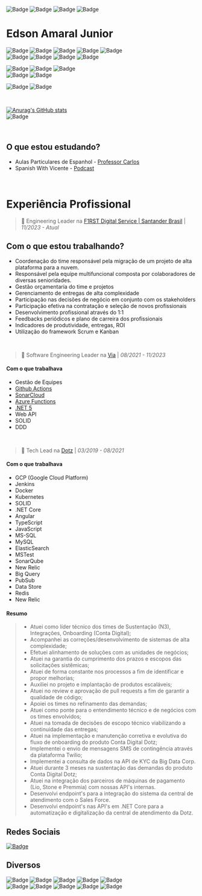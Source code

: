 ![Badge](https://img.shields.io/github/last-commit/eddyajunior/eddyajunior?style=flat-square)
![Badge](https://img.shields.io/github/commit-activity/y/eddyajunior/eddyajunior?style=flat-square)
![Badge](https://img.shields.io/badge/Made%20for-VSCode-1f425f.svg)
![Badge](https://img.shields.io/github/commits-since/eddyajunior/eddyajunior/main.svg)

# Edson Amaral Junior 
![Badge](https://img.shields.io/badge/C%23-239120?style=for-the-badge&logo=c-sharp&logoColor=white)
![Badge](https://img.shields.io/badge/.NET-5C2D91?style=for-the-badge&logo=.net&logoColor=white)
![Badge](https://img.shields.io/badge/HTML5-E34F26?style=for-the-badge&logo=html5&logoColor=white)
![Badge](https://img.shields.io/badge/JavaScript-F7DF1E?style=for-the-badge&logo=javascript&logoColor=black)
![Badge](https://img.shields.io/badge/React-20232A?style=for-the-badge&logo=react&logoColor=61DAFB)<br>
![Badge](https://img.shields.io/badge/MongoDB-4EA94B?style=for-the-badge&logo=mongodb&logoColor=white)
![Badge](https://img.shields.io/badge/MySQL-005C84?style=for-the-badge&logo=mysql&logoColor=white)
![Badge](https://img.shields.io/badge/Microsoft%20SQL%20Server-CC2927?style=for-the-badge&logo=microsoft%20sql%20server&logoColor=white)
![Badge](https://img.shields.io/badge/redis-%23DD0031.svg?&style=for-the-badge&logo=redis&logoColor=white)<br>

![Badge](https://img.shields.io/badge/Notepad++-90E59A.svg?style=for-the-badge&logo=notepad%2B%2B&logoColor=black)
![Badge](https://img.shields.io/badge/Visual_Studio-5C2D91?style=for-the-badge&logo=visual%20studio&logoColor=white)
![Badge](https://img.shields.io/badge/Visual_Studio_Code-0078D4?style=for-the-badge&logo=visual%20studio%20code&logoColor=white)<br>
![Badge](https://img.shields.io/badge/GIT-E44C30?style=for-the-badge&logo=git&logoColor=white)
![Badge](https://img.shields.io/badge/windows%20terminal-4D4D4D?style=for-the-badge&logo=windows%20terminal&logoColor=white)<br>

![Badge](https://img.shields.io/badge/Microsoft_Azure-0089D6?style=for-the-badge&logo=microsoft-azure&logoColor=white)
![Badge](https://img.shields.io/badge/GitHub_Actions-2088FF?style=for-the-badge&logo=github-actions&logoColor=white)<br>

<br>

[![Anurag's GitHub stats](https://github-readme-stats.vercel.app/api?username=eddyajunior&show_icons=true&theme=tokyonight&layout=compact&card_width=400)](https://github.com/eddyajunior/github-readme-stats)  <br />
![Badge](https://github-readme-stats.vercel.app/api/top-langs/?username=eddyajunior&theme=blue-green&card_width=400) 

<br>

## O que estou estudando?
* Aulas Particulares de Espanhol - [Professor Carlos](https://www.linkedin.com/in/aprender-espanol-com-carlos/)
* Spanish With Vicente - [Podcast](https://www.spanishwithvicente.com/)

<br>

# Experiência Profissional

> 🏢 Engineering Leader na [F1RST Digital Service | Santander Brasil](https://www.f1rst.com.br/first/#/) | _11/2023 - Atual_

## Com o que estou trabalhando?

* Coordenação do time responsável pela migração de um projeto de alta plataforma para a nuvem.
* Responsável pela equipe multifuncional composta por colaboradores de diversas senioridades.
* Gestão orçamentaria do time e projetos
* Gerenciamento de entregas de alta complexidade
* Participação nas decisões de negócio em conjunto com os stakeholders
* Participação efetiva na contratação e seleção de novos profissionais
* Desenvolvimento profissional através do 1:1
* Feedbacks periódicos e plano de carreira dos profissionais
* Indicadores de produtividade, entregas, ROI
* Utilização do framework Scrum e Kanban

<br>

> 🏢 Software Engineering Leader na [Via](https://www.via.com.br/) | _08/2021 - 11/2023_

#### Com o que trabalhava
* Gestão de Equipes
* [Github Actions](https://github.com/features/actions) 
* [SonarCloud](https://sonarcloud.io/?gads_campaign=South-America-SonarClouds&gads_ad_group=SonarCloud&gads_keyword=sonarcloud&gclid=EAIaIQobChMI7titmtmV8wIVjIKRCh2z8wsdEAAYASAAEgKLDvD_BwE)
* [Azure Functions](https://azure.microsoft.com/pt-br/services/functions/)
* [.NET 5](https://dotnet.microsoft.com/download/dotnet/5.0)
* Web API
* SOLID
* DDD

<br>

> 🏢 Tech Lead na [Dotz](https://www.dotz.com.br/) | _03/2019 - 08/2021_

#### Com o que trabalhava
* GCP (Google Cloud Platform)
* Jenkins
* Docker
* Kubernetes
* SOLID
* .NET Core
* Angular
* TypeScript
* JavaScript
* MS-SQL
* MySQL
* ElasticSearch
* MSTest
* SonarQube
* New Relic
* Big Query
* PubSub
* Data Store
* Redis
* New Relic

#### Resumo ####
> - Atuei como líder técnico dos times de Sustentação (N3), Integrações, Onboarding (Conta Digital);
> - Acompanhei as correções/desenvolvimento de sistemas de alta complexidade;
> - Efetuei alinhamento de soluções com as unidades de negócios;
> - Atuei na garantia do cumprimento dos prazos e escopos das solicitações sistêmicas;
> - Atuei de forma constante nos processos a fim de identificar e propor melhorias;
> - Auxiliei no projeto e implantação de produtos escaláveis;
> - Atuei no review e aprovação de pull requests a fim de garantir a qualidade de código;
> - Apoiei os times no refinamento das demandas;
> - Atuei como ponte para o entendimento técnico e de negócios com os times envolvidos;
> - Atuei na tomada de decisões de escopo técnico viabilizando a continuidade das entregas;
> - Atuei na implementação e manutenção corretiva e evolutiva do fluxo de onboarding do produto Conta Digital Dotz;
> - Implementei o envio de mensagens SMS de contingência através da plataforma Twilio;
> - Implementei a consulta de dados na API de KYC da Big Data Corp.
> - Atuei durante 3 meses na sustentação das demandas do produto Conta Digital Dotz;
> - Atuei na integração dos parceiros de máquinas de pagamento (Lio, Stone e Premmia) com nossas API's internas.
> - Desenvolvi endpoint's para a integração do sistema da central de atendimento com o Sales Force.
> - Desenvolvi endpoint's nas API's em .NET Core para a automatização e digitalização da central de atendimento da Dotz.

## Redes Sociais
[![Badge](https://img.shields.io/badge/LinkedIn-0077B5?style=for-the-badge&logo=linkedin&logoColor=white)](https://www.linkedin.com/in/edsonamaral/)

## Diversos 
![Badge](https://img.shields.io/badge/Windows-0078D6?style=for-the-badge&logo=windows&logoColor=white)
![Badge](https://img.shields.io/badge/Ubuntu-E95420?style=for-the-badge&logo=ubuntu&logoColor=white)
![Badge](https://img.shields.io/badge/Medium-12100E?style=for-the-badge&logo=medium&logoColor=white)
![Badge](https://img.shields.io/badge/Netflix-E50914?style=for-the-badge&logo=netflix&logoColor=white)
![Badge](https://img.shields.io/badge/YouTube-FF0000?style=for-the-badge&logo=youtube&logoColor=white)<br>
![Badge](https://img.shields.io/badge/Twitch-9146FF?style=for-the-badge&logo=twitch&logoColor=white)
![Badge](https://img.shields.io/badge/Steam-000000?style=for-the-badge&logo=steam&logoColor=white)
![Badge](https://img.shields.io/badge/Counter_Strike-000000?style=for-the-badge&logo=counter-strike&logoColor=white)
![Badge](https://img.shields.io/badge/Spotify-1ED760?&style=for-the-badge&logo=spotify&logoColor=white)
![Badge](https://img.shields.io/badge/iFood-EA1D2C?style=for-the-badge&logo=ifood&logoColor=white)
